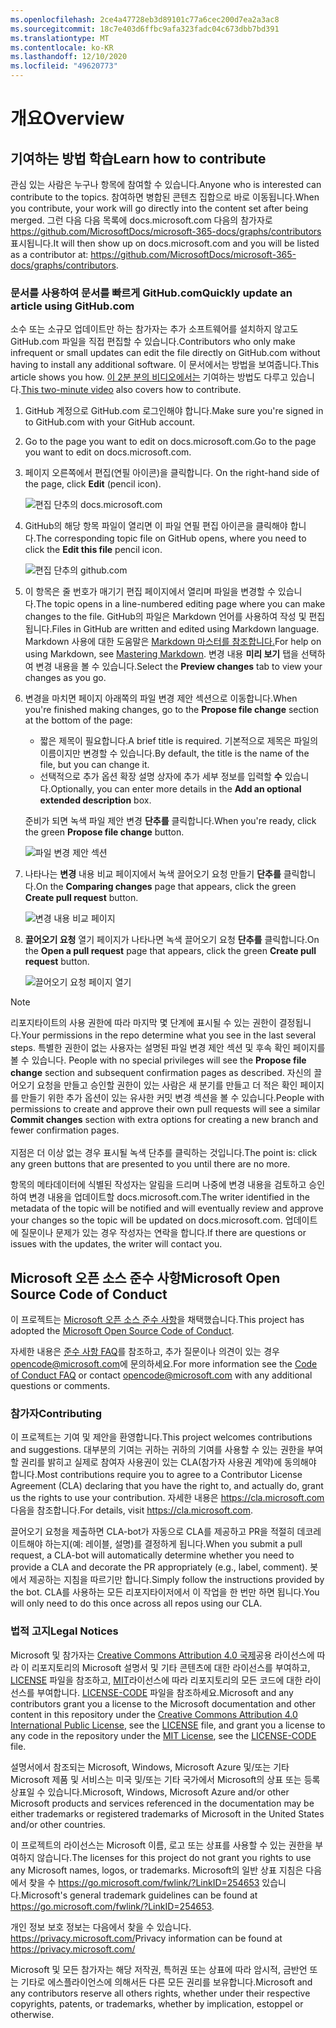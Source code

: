 ```yaml
---
ms.openlocfilehash: 2ce4a47728eb3d89101c77a6cec200d7ea2a3ac8
ms.sourcegitcommit: 18c7e403d6ffbc9afa323fadc04c673dbb7bd391
ms.translationtype: MT
ms.contentlocale: ko-KR
ms.lasthandoff: 12/10/2020
ms.locfileid: "49620773"
---
```

# <a name="overview"></a><span data-ttu-id="73107-101">개요</span><span class="sxs-lookup"><span data-stu-id="73107-101">Overview</span></span>

## <a name="learn-how-to-contribute"></a><span data-ttu-id="73107-102">기여하는 방법 학습</span><span class="sxs-lookup"><span data-stu-id="73107-102">Learn how to contribute</span></span>

<span data-ttu-id="73107-103">관심 있는 사람은 누구나 항목에 참여할 수 있습니다.</span><span class="sxs-lookup"><span data-stu-id="73107-103">Anyone who is interested can contribute to the topics.</span></span> <span data-ttu-id="73107-104">참여하면 병합된 콘텐츠 집합으로 바로 이동됩니다.</span><span class="sxs-lookup"><span data-stu-id="73107-104">When you contribute, your work will go directly into the content set after being merged.</span></span> <span data-ttu-id="73107-105">그런 다음 다음 목록에 docs.microsoft.com 다음의 참가자로 <https://github.com/MicrosoftDocs/microsoft-365-docs/graphs/contributors> 표시됩니다.</span><span class="sxs-lookup"><span data-stu-id="73107-105">It will then show up on docs.microsoft.com and you will be listed as a contributor at: <https://github.com/MicrosoftDocs/microsoft-365-docs/graphs/contributors>.</span></span>

### <a name="quickly-update-an-article-using-githubcom"></a><span data-ttu-id="73107-106">문서를 사용하여 문서를 빠르게 GitHub.com</span><span class="sxs-lookup"><span data-stu-id="73107-106">Quickly update an article using GitHub.com</span></span>

<span data-ttu-id="73107-107">소수 또는 소규모 업데이트만 하는 참가자는 추가 소프트웨어를 설치하지 않고도 GitHub.com 파일을 직접 편집할 수 있습니다.</span><span class="sxs-lookup"><span data-stu-id="73107-107">Contributors who only make infrequent or small updates can edit the file directly on GitHub.com without having to install any additional software.</span></span> <span data-ttu-id="73107-108">이 문서에서는 방법을 보여줍니다.</span><span class="sxs-lookup"><span data-stu-id="73107-108">This article shows you how.</span></span> <span data-ttu-id="73107-109">[이 2분 분의 비디오에서는](https://www.microsoft.com/videoplayer/embed/RE1XQTG) 기여하는 방법도 다루고 있습니다.</span><span class="sxs-lookup"><span data-stu-id="73107-109">[This two-minute video](https://www.microsoft.com/videoplayer/embed/RE1XQTG) also covers how to contribute.</span></span>

1. <span data-ttu-id="73107-110">GitHub 계정으로 GitHub.com 로그인해야 합니다.</span><span class="sxs-lookup"><span data-stu-id="73107-110">Make sure you're signed in to GitHub.com with your GitHub account.</span></span>
2. <span data-ttu-id="73107-111">Go to the page you want to edit on docs.microsoft.com.</span><span class="sxs-lookup"><span data-stu-id="73107-111">Go to the page you want to edit on docs.microsoft.com.</span></span>
3. <span data-ttu-id="73107-112">페이지 오른쪽에서 편집(연필 아이콘)을 클릭합니다. </span><span class="sxs-lookup"><span data-stu-id="73107-112">On the right-hand side of the page, click **Edit** (pencil icon).</span></span>

   ![편집 단추의 docs.microsoft.com](compliance/media/quick-update-edit.png)

4. <span data-ttu-id="73107-114">GitHub의 해당 항목 파일이 열리면 이  파일 연필 편집 아이콘을 클릭해야 합니다.</span><span class="sxs-lookup"><span data-stu-id="73107-114">The corresponding topic file on GitHub opens, where you need to click the **Edit this file** pencil icon.</span></span>

   ![편집 단추의 github.com](compliance/media/quick-update-github.png)

5. <span data-ttu-id="73107-116">이 항목은 줄 번호가 매기기 편집 페이지에서 열리며 파일을 변경할 수 있습니다.</span><span class="sxs-lookup"><span data-stu-id="73107-116">The topic opens in a line-numbered editing page where you can make changes to the file.</span></span> <span data-ttu-id="73107-117">GitHub의 파일은 Markdown 언어를 사용하여 작성 및 편집됩니다.</span><span class="sxs-lookup"><span data-stu-id="73107-117">Files in GitHub are written and edited using Markdown language.</span></span> <span data-ttu-id="73107-118">Markdown 사용에 대한 도움말은 [Markdown 마스터를 참조합니다.](https://guides.github.com/features/mastering-markdown/)</span><span class="sxs-lookup"><span data-stu-id="73107-118">For help on using Markdown, see [Mastering Markdown](https://guides.github.com/features/mastering-markdown/).</span></span> <span data-ttu-id="73107-119">변경 내용 **미리 보기** 탭을 선택하여 변경 내용을 볼 수 있습니다.</span><span class="sxs-lookup"><span data-stu-id="73107-119">Select the **Preview changes** tab to view your changes as you go.</span></span>

6. <span data-ttu-id="73107-120">변경을 마치면 페이지 아래쪽의 파일  변경 제안 섹션으로 이동합니다.</span><span class="sxs-lookup"><span data-stu-id="73107-120">When you're finished making changes, go to the **Propose file change** section at the bottom of the page:</span></span>

   - <span data-ttu-id="73107-121">짧은 제목이 필요합니다.</span><span class="sxs-lookup"><span data-stu-id="73107-121">A brief title is required.</span></span> <span data-ttu-id="73107-122">기본적으로 제목은 파일의 이름이지만 변경할 수 있습니다.</span><span class="sxs-lookup"><span data-stu-id="73107-122">By default, the title is the name of the file, but you can change it.</span></span>
   - <span data-ttu-id="73107-123">선택적으로 추가 옵션 확장 설명 상자에 추가 세부 정보를 입력할 **수** 있습니다.</span><span class="sxs-lookup"><span data-stu-id="73107-123">Optionally, you can enter more details in the **Add an optional extended description** box.</span></span>

   <span data-ttu-id="73107-124">준비가 되면 녹색 파일 제안 변경 **단추를** 클릭합니다.</span><span class="sxs-lookup"><span data-stu-id="73107-124">When you're ready, click the green **Propose file change** button.</span></span>

   ![파일 변경 제안 섹션](compliance/media/propose-file-change.png)

7. <span data-ttu-id="73107-126">나타나는 **변경** 내용 비교 페이지에서 녹색 끌어오기 요청 만들기 **단추를** 클릭합니다.</span><span class="sxs-lookup"><span data-stu-id="73107-126">On the **Comparing changes** page that appears, click the green **Create pull request** button.</span></span>

   ![변경 내용 비교 페이지](compliance/media/comparing-changes-page.png)

8. <span data-ttu-id="73107-128">**끌어오기 요청** 열기 페이지가 나타나면 녹색 끌어오기 요청 **단추를** 클릭합니다.</span><span class="sxs-lookup"><span data-stu-id="73107-128">On the **Open a pull request** page that appears, click the green **Create pull request** button.</span></span>

   ![끌어오기 요청 페이지 열기](compliance/media/open-a-pull-request-page.png)

> [!NOTE]
> <span data-ttu-id="73107-130">리포지타이트의 사용 권한에 따라 마지막 몇 단계에 표시될 수 있는 권한이 결정됩니다.</span><span class="sxs-lookup"><span data-stu-id="73107-130">Your permissions in the repo determine what you see in the last several steps.</span></span> <span data-ttu-id="73107-131">특별한 권한이 없는 사용자는 설명된 파일 변경 제안 섹션 및 후속 확인 페이지를 볼 수 있습니다. </span><span class="sxs-lookup"><span data-stu-id="73107-131">People with no special privileges will see the **Propose file change** section and subsequent confirmation pages as described.</span></span> <span data-ttu-id="73107-132">자신의 끌어오기 요청을 만들고 승인할 권한이 있는  사람은 새 분기를 만들고 더 적은 확인 페이지를 만들기 위한 추가 옵션이 있는 유사한 커밋 변경 섹션을 볼 수 있습니다.</span><span class="sxs-lookup"><span data-stu-id="73107-132">People with permissions to create and approve their own pull requests will see a similar **Commit changes** section with extra options for creating a new branch and fewer confirmation pages.</span></span><br/><br/><span data-ttu-id="73107-133">지점은 더 이상 없는 경우 표시될 녹색 단추를 클릭하는 것입니다.</span><span class="sxs-lookup"><span data-stu-id="73107-133">The point is: click any green buttons that are presented to you until there are no more.</span></span>

<span data-ttu-id="73107-134">항목의 메타데이터에 식별된 작성자는 알림을 드리며 나중에 변경 내용을 검토하고 승인하여 변경 내용을 업데이트할 docs.microsoft.com.</span><span class="sxs-lookup"><span data-stu-id="73107-134">The writer identified in the metadata of the topic will be notified and will eventually review and approve your changes so the topic will be updated on docs.microsoft.com.</span></span> <span data-ttu-id="73107-135">업데이트에 질문이나 문제가 있는 경우 작성자는 연락을 합니다.</span><span class="sxs-lookup"><span data-stu-id="73107-135">If there are questions or issues with the updates, the writer will contact you.</span></span>

## <a name="microsoft-open-source-code-of-conduct"></a><span data-ttu-id="73107-136">Microsoft 오픈 소스 준수 사항</span><span class="sxs-lookup"><span data-stu-id="73107-136">Microsoft Open Source Code of Conduct</span></span>

<span data-ttu-id="73107-137">이 프로젝트는 [Microsoft 오픈 소스 준수 사항](https://opensource.microsoft.com/codeofconduct/)을 채택했습니다.</span><span class="sxs-lookup"><span data-stu-id="73107-137">This project has adopted the [Microsoft Open Source Code of Conduct](https://opensource.microsoft.com/codeofconduct/).</span></span>

<span data-ttu-id="73107-138">자세한 내용은 [준수 사항 FAQ](https://opensource.microsoft.com/codeofconduct/faq/)를 참조하고, 추가 질문이나 의견이 있는 경우 [opencode@microsoft.com](mailto:opencode@microsoft.com)에 문의하세요.</span><span class="sxs-lookup"><span data-stu-id="73107-138">For more information see the [Code of Conduct FAQ](https://opensource.microsoft.com/codeofconduct/faq/) or contact [opencode@microsoft.com](mailto:opencode@microsoft.com) with any additional questions or comments.</span></span>

### <a name="contributing"></a><span data-ttu-id="73107-139">참가자</span><span class="sxs-lookup"><span data-stu-id="73107-139">Contributing</span></span>

<span data-ttu-id="73107-140">이 프로젝트는 기여 및 제안을 환영합니다.</span><span class="sxs-lookup"><span data-stu-id="73107-140">This project welcomes contributions and suggestions.</span></span>  <span data-ttu-id="73107-141">대부분의 기여는 귀하는 귀하의 기여를 사용할 수 있는 권한을 부여할 권리를 밝히고 실제로 참여자 사용권이 있는 CLA(참가자 사용권 계약)에 동의해야 합니다.</span><span class="sxs-lookup"><span data-stu-id="73107-141">Most contributions require you to agree to a Contributor License Agreement (CLA) declaring that you have the right to, and actually do, grant us the rights to use your contribution.</span></span> <span data-ttu-id="73107-142">자세한 내용은 <https://cla.microsoft.com> 다음을 참조합니다.</span><span class="sxs-lookup"><span data-stu-id="73107-142">For details, visit <https://cla.microsoft.com>.</span></span>

<span data-ttu-id="73107-143">끌어오기 요청을 제출하면 CLA-bot가 자동으로 CLA를 제공하고 PR을 적절히 데코레이트해야 하는지(예: 레이블, 설명)를 결정하게 됩니다.</span><span class="sxs-lookup"><span data-stu-id="73107-143">When you submit a pull request, a CLA-bot will automatically determine whether you need to provide a CLA and decorate the PR appropriately (e.g., label, comment).</span></span> <span data-ttu-id="73107-144">봇에서 제공하는 지침을 따르기만 합니다.</span><span class="sxs-lookup"><span data-stu-id="73107-144">Simply follow the instructions provided by the bot.</span></span> <span data-ttu-id="73107-145">CLA를 사용하는 모든 리포지타이저에서 이 작업을 한 번만 하면 됩니다.</span><span class="sxs-lookup"><span data-stu-id="73107-145">You will only need to do this once across all repos using our CLA.</span></span>

### <a name="legal-notices"></a><span data-ttu-id="73107-146">법적 고지</span><span class="sxs-lookup"><span data-stu-id="73107-146">Legal Notices</span></span>

<span data-ttu-id="73107-147">Microsoft 및 참가자는 [Creative Commons Attribution 4.0 국제](https://creativecommons.org/licenses/by/4.0/legalcode)공용 라이선스에 따라 이 리포지토리의 Microsoft 설명서 및 기타 콘텐츠에 대한 라이선스를 부여하고, [LICENSE](LICENSE) 파일을 참조하고, [MIT](https://opensource.org/licenses/MIT)라이선스에 따라 리포지토리의 모든 코드에 대한 라이선스를 부여합니다. [LICENSE-CODE](LICENSE-CODE) 파일을 참조하세요.</span><span class="sxs-lookup"><span data-stu-id="73107-147">Microsoft and any contributors grant you a license to the Microsoft documentation and other content in this repository under the [Creative Commons Attribution 4.0 International Public License](https://creativecommons.org/licenses/by/4.0/legalcode), see the [LICENSE](LICENSE) file, and grant you a license to any code in the repository under the [MIT License](https://opensource.org/licenses/MIT), see the [LICENSE-CODE](LICENSE-CODE) file.</span></span>

<span data-ttu-id="73107-148">설명서에서 참조되는 Microsoft, Windows, Microsoft Azure 및/또는 기타 Microsoft 제품 및 서비스는 미국 및/또는 기타 국가에서 Microsoft의 상표 또는 등록 상표일 수 있습니다.</span><span class="sxs-lookup"><span data-stu-id="73107-148">Microsoft, Windows, Microsoft Azure and/or other Microsoft products and services referenced in the documentation may be either trademarks or registered trademarks of Microsoft in the United States and/or other countries.</span></span>

<span data-ttu-id="73107-149">이 프로젝트의 라이선스는 Microsoft 이름, 로고 또는 상표를 사용할 수 있는 권한을 부여하지 않습니다.</span><span class="sxs-lookup"><span data-stu-id="73107-149">The licenses for this project do not grant you rights to use any Microsoft names, logos, or trademarks.</span></span> <span data-ttu-id="73107-150">Microsoft의 일반 상표 지침은 다음에서 찾을 수 <https://go.microsoft.com/fwlink/?LinkID=254653> 있습니다.</span><span class="sxs-lookup"><span data-stu-id="73107-150">Microsoft's general trademark guidelines can be found at <https://go.microsoft.com/fwlink/?LinkID=254653>.</span></span>

<span data-ttu-id="73107-151">개인 정보 보호 정보는 다음에서 찾을 수 있습니다. <https://privacy.microsoft.com/></span><span class="sxs-lookup"><span data-stu-id="73107-151">Privacy information can be found at <https://privacy.microsoft.com/></span></span>

<span data-ttu-id="73107-152">Microsoft 및 모든 참가자는 해당 저작권, 특허권 또는 상표에 따라 암시적, 금반언 또는 기타로 에스플라이언스에 의해서든 다른 모든 권리를 보유합니다.</span><span class="sxs-lookup"><span data-stu-id="73107-152">Microsoft and any contributors reserve all others rights, whether under their respective copyrights, patents, or trademarks, whether by implication, estoppel or otherwise.</span></span>
